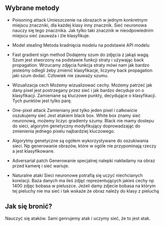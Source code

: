 ## Wybrane metody

- Poisoning attack
Umieszczenie na obrazach w jednym konkretnym miejscu znaczniki, dla każdej klasy inny znacznik. Sieć neuronowa nauczy się tego znacznika. Jak tylko taki znacznik w nieodpowiednim miejscu sieć zauważa i źle klasyfikuje.

- Model stealing
Metoda kradnięcia modelu na podstawie API modelu

- Fast gradient sign method
Dodajemy szum do zdjęcia z jakąś wagą. Szum jest stworzony na podstawie funkcji straty i używając back propagation. Wrzucamy zdjęcia funkcja straty mówi nam jak bardzo jesteśmy odlegli żeby zmienić klasyfikacje, liczymy back propagation jaki szum dodać. Człowiek nie zauważy szumu.

- Wizualizacja cech
Możemy wizualizować cechy. Możemy patrzeć jak dany pixel jest postrzegany przez sieć i jak bardzo decyduje on o klasyfikacji.  Zamieniane są kluczowe punkty, decydujące o klasyfikacji. Tych punktów jest tylko parę.

- One-pixel attack
Zamieniany jest tylko jeden pixel i całkowicie oszukujemy sieć
Jest atakiem black box. White box znamy sieć neuronową, możemy liczyc gradienty szumy. Black nie mamy dostepu do sieci, algorytm genetyczny modyfikujący doprowadzając do zmienienia jednego pixelu najbardziej kluczowego.

- Algorytmy genetyczne są ogółem wykorzystywane do oszukiwania sieci. Np generowanie obrazów, które w ogóle nie przypominają rzeczy a jest klasyfikowane.

- Adversarial patch
Generowanie specjalnej nalepki nakładamy na obraz przed kamerę i sieć wariuje.

- Naturalne ataki
Sieci neuronowe potrafią się uczyć niechcianych korelacji. Baza danych ma ileś zdjęć reprezentujących jakieś cechy np 1400 zdjęc bobasa w pieluszce. Jeżeli damy zdjecie bobasa na którym tej pieluchy nie ma sieć i tak wskaże że obraz naleźy do klasy z pieluchą

## Jak się bronić?
Nauczyć się ataków. Sami genrujemy atak i uczymy sieć, że to jest atak.
